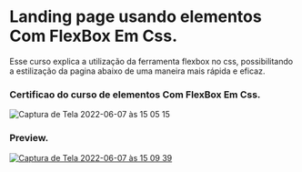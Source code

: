 # Landing page usando elementos Com FlexBox Em Css.

Esse curso explica a utilização da ferramenta flexbox no css, possibilitando a estilização da pagina abaixo de uma maneira mais rápida e eficaz.

### Certificao do curso de elementos Com FlexBox Em Css.

![Captura de Tela 2022-06-07 às 15 05 15](https://user-images.githubusercontent.com/61170444/172452095-53ceb0cd-210b-4e0c-9472-fe15355e49ff.png)

### Preview.

[![Captura de Tela 2022-06-07 às 15 09 39](https://user-images.githubusercontent.com/61170444/172452852-9c9edbf8-e060-4f4e-8d0c-5ce219698d3c.png)]( https://caioassis-dev.github.io/ElementosComFlexBoxEmCss/)
